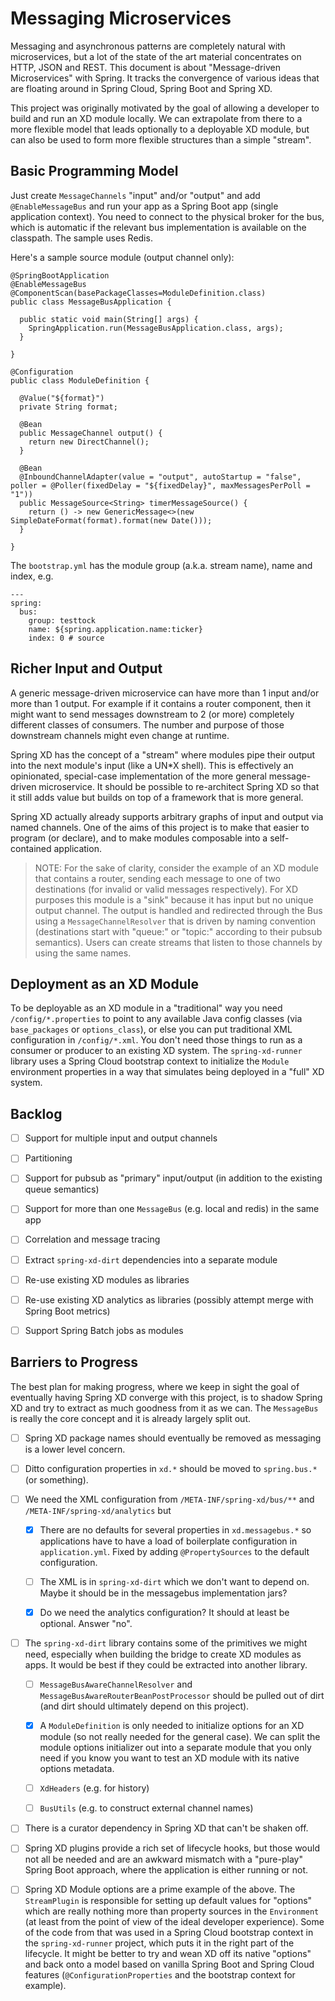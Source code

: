 # Messaging Microservices

Messaging and asynchronous patterns are completely natural with microservices, but a lot of the state of the art material concentrates on HTTP, JSON and REST. This document is about "Message-driven Microservices" with Spring. It tracks the convergence of various ideas that are floating around in Spring Cloud, Spring Boot and Spring XD.

This project was originally motivated by the goal of allowing a developer to build and run an XD module locally. We can extrapolate from there to a more flexible model that leads optionally to a deployable XD module, but can also be used to form more flexible structures than a simple "stream".

## Basic Programming Model

Just create `MessageChannels` "input" and/or "output" and add `@EnableMessageBus` and run your app as a Spring Boot app (single application context). You need to connect to the physical broker for the bus, which is automatic if the relevant bus implementation is available on the classpath. The sample uses Redis.

Here's a sample source module (output channel only):

```
@SpringBootApplication
@EnableMessageBus
@ComponentScan(basePackageClasses=ModuleDefinition.class)
public class MessageBusApplication {

  public static void main(String[] args) {
    SpringApplication.run(MessageBusApplication.class, args);
  }

}

@Configuration
public class ModuleDefinition {

  @Value("${format}")
  private String format;

  @Bean
  public MessageChannel output() {
    return new DirectChannel();
  }

  @Bean
  @InboundChannelAdapter(value = "output", autoStartup = "false", poller = @Poller(fixedDelay = "${fixedDelay}", maxMessagesPerPoll = "1"))
  public MessageSource<String> timerMessageSource() {
    return () -> new GenericMessage<>(new SimpleDateFormat(format).format(new Date()));
  }

}
```

The `bootstrap.yml` has the module group (a.k.a. stream name), name and index, e.g.

```
---
spring:
  bus:
    group: testtock
    name: ${spring.application.name:ticker}
    index: 0 # source
```

## Richer Input and Output

A generic message-driven microservice can have more than 1 input and/or more than 1 output. For example if it contains a router component, then it might want to send messages downstream to 2 (or more) completely different classes of consumers. The number and purpose of those downstream channels might even change at runtime.

Spring XD has the concept of a "stream" where modules pipe their output into the next module's input (like a UN\*X shell). This is effectively an opinionated, special-case implementation of the more general message-driven microservice. It should be possible to re-architect Spring XD so that it still adds value but builds on top of a framework that is more general.

Spring XD actually already supports arbitrary graphs of input and output via named channels. One of the aims of this project is to make that easier to program (or declare), and to make modules composable into a self-contained application.

> NOTE: For the sake of clarity, consider the example of an XD module that contains a router, sending each message to one of two destinations (for invalid or valid messages respectively). For XD purposes this module is a "sink" because it has input but no unique output channel. The output is handled and redirected through the Bus using a `MessageChannelResolver` that is driven by naming convention (destinations start with "queue:" or "topic:" according to their pubsub semantics). Users can create streams that listen to those channels by using the same names.

## Deployment as an XD Module

To be deployable as an XD module in a "traditional" way you need `/config/*.properties` to point to any available Java config classes (via `base_packages` or `options_class`), or else you can put traditional XML configuration in `/config/*.xml`. You don't need those things to run as a consumer or producer to an existing XD system. The `spring-xd-runner` library uses a Spring Cloud bootstrap context to initialize the `Module` environment properties in a way that simulates being deployed in a "full" XD system.

## Backlog

- [ ] Support for multiple input and output channels

- [ ] Partitioning

- [ ] Support for pubsub as "primary" input/output (in addition to the existing queue semantics)

- [ ] Support for more than one `MessageBus` (e.g. local and redis) in the same app

- [ ] Correlation and message tracing

- [ ] Extract `spring-xd-dirt` dependencies into a separate module

- [ ] Re-use existing XD modules as libraries

- [ ] Re-use existing XD analytics as libraries (possibly attempt merge with Spring Boot metrics)

- [ ] Support Spring Batch jobs as modules

## Barriers to Progress

The best plan for making progress, where we keep in sight the goal of eventually having Spring XD converge with this project, is to shadow Spring XD and try to extract as much goodness from it as we can. The `MessageBus` is really the core concept and it is already largely split out.

- [ ] Spring XD package names should eventually be removed as messaging is a lower level concern.

- [ ] Ditto configuration properties in `xd.*` should be moved to `spring.bus.*` (or something).

- [ ] We need the XML configuration from `/META-INF/spring-xd/bus/**` and `/META-INF/spring-xd/analytics` but

  - [x] There are no defaults for several properties in `xd.messagebus.*` so applications have to have a load of boilerplate configuration in `application.yml`. Fixed by adding `@PropertySources` to the default configuration.

  - [ ] The XML is in `spring-xd-dirt` which we don't want to depend on. Maybe it should be in the messagebus implementation jars?

  - [x] Do we need the analytics configuration? It should at least be optional. Answer "no".

- [ ] The `spring-xd-dirt` library contains some of the primitives we might need, especially when building the bridge to create XD modules as apps. It would be best if they could be extracted into another library.

  - [ ] `MessageBusAwareChannelResolver` and `MessageBusAwareRouterBeanPostProcessor` should be pulled out of dirt (and dirt should ultimately depend on this project).

  - [x] A `ModuleDefinition` is only needed to initialize options for an XD module (so not really needed for the general case). We can split the module options initializer out into a separate module that you only need if you know you want to test an XD module with its native options metadata.

  - [ ] `XdHeaders` (e.g. for history)

  - [ ] `BusUtils` (e.g. to construct external channel names)

- [ ] There is a curator dependency in Spring XD that can't be shaken off.

- [ ] Spring XD plugins provide a rich set of lifecycle hooks, but those would not all be needed and are an awkward mismatch with a "pure-play" Spring Boot approach, where the application is either running or not.

- [ ] Spring XD Module options are a prime example of the above. The `StreamPlugin` is responsible for setting up default values for "options" which are really nothing more than property sources in the `Environment` (at least from the point of view of the ideal developer experience). Some of the code from that was used in a Spring Cloud bootstrap context in the `spring-xd-runner` project, which puts it in the right part of the lifecycle. It might be better to try and wean XD off its native "options" and back onto a model based on vanilla Spring Boot and Spring Cloud features (`@ConfigurationProperties` and the bootstrap context for example).
